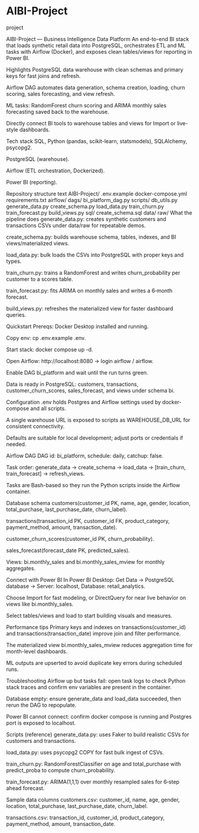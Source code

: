# AIBI-Project
project

AIBI-Project — Business Intelligence Data Platform
An end-to-end BI stack that loads synthetic retail data into PostgreSQL, orchestrates ETL and ML tasks with Airflow (Docker), and exposes clean tables/views for reporting in Power BI.

Highlights
PostgreSQL data warehouse with clean schemas and primary keys for fast joins and refresh.

Airflow DAG automates data generation, schema creation, loading, churn scoring, sales forecasting, and view refresh.

ML tasks: RandomForest churn scoring and ARIMA monthly sales forecasting saved back to the warehouse.

Directly connect BI tools to warehouse tables and views for Import or live-style dashboards.

Tech stack
SQL, Python (pandas, scikit-learn, statsmodels), SQLAlchemy, psycopg2.

PostgreSQL (warehouse).

Airflow (ETL orchestration, Dockerized).

Power BI (reporting).

Repository structure
text
AIBI-Project/
  .env.example
  docker-compose.yml
  requirements.txt
  airflow/
    dags/
      bi_platform_dag.py
  scripts/
    db_utils.py
    generate_data.py
    create_schema.py
    load_data.py
    train_churn.py
    train_forecast.py
    build_views.py
    sql/
      create_schema.sql
  data/
    raw/
What the pipeline does
generate_data.py: creates synthetic customers and transactions CSVs under data/raw for repeatable demos.

create_schema.py: builds warehouse schema, tables, indexes, and BI views/materialized views.

load_data.py: bulk loads the CSVs into PostgreSQL with proper keys and types.

train_churn.py: trains a RandomForest and writes churn_probability per customer to a scores table.

train_forecast.py: fits ARIMA on monthly sales and writes a 6‑month forecast.

build_views.py: refreshes the materialized view for faster dashboard queries.

Quickstart
Prereqs: Docker Desktop installed and running.

Copy env: cp .env.example .env.

Start stack: docker compose up -d.

Open Airflow: http://localhost:8080 → login airflow / airflow.

Enable DAG bi_platform and wait until the run turns green.

Data is ready in PostgreSQL: customers, transactions, customer_churn_scores, sales_forecast, and views under schema bi.

Configuration
.env holds Postgres and Airflow settings used by docker-compose and all scripts.

A single warehouse URL is exposed to scripts as WAREHOUSE_DB_URL for consistent connectivity.

Defaults are suitable for local development; adjust ports or credentials if needed.

Airflow DAG
DAG id: bi_platform, schedule: daily, catchup: false.

Task order: generate_data → create_schema → load_data → [train_churn, train_forecast] → refresh_views.

Tasks are Bash-based so they run the Python scripts inside the Airflow container.

Database schema
customers(customer_id PK, name, age, gender, location, total_purchase, last_purchase_date, churn_label).

transactions(transaction_id PK, customer_id FK, product_category, payment_method, amount, transaction_date).

customer_churn_scores(customer_id PK, churn_probability).

sales_forecast(forecast_date PK, predicted_sales).

Views: bi.monthly_sales and bi.monthly_sales_mview for monthly aggregates.

Connect with Power BI
In Power BI Desktop: Get Data → PostgreSQL database → Server: localhost, Database: retail_analytics.

Choose Import for fast modeling, or DirectQuery for near live behavior on views like bi.monthly_sales.

Select tables/views and load to start building visuals and measures.

Performance tips
Primary keys and indexes on transactions(customer_id) and transactions(transaction_date) improve join and filter performance.

The materialized view bi.monthly_sales_mview reduces aggregation time for month-level dashboards.

ML outputs are upserted to avoid duplicate key errors during scheduled runs.

Troubleshooting
Airflow up but tasks fail: open task logs to check Python stack traces and confirm env variables are present in the container.

Database empty: ensure generate_data and load_data succeeded, then rerun the DAG to repopulate.

Power BI cannot connect: confirm docker compose is running and Postgres port is exposed to localhost.

Scripts (reference)
generate_data.py: uses Faker to build realistic CSVs for customers and transactions.

load_data.py: uses psycopg2 COPY for fast bulk ingest of CSVs.

train_churn.py: RandomForestClassifier on age and total_purchase with predict_proba to compute churn_probability.

train_forecast.py: ARIMA(1,1,1) over monthly resampled sales for 6‑step ahead forecast.

Sample data columns
customers.csv: customer_id, name, age, gender, location, total_purchase, last_purchase_date, churn_label.

transactions.csv: transaction_id, customer_id, product_category, payment_method, amount, transaction_date.
